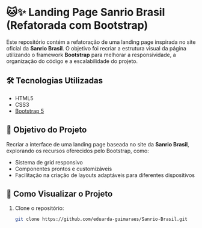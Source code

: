 # 🐱✨ Landing Page Sanrio Brasil (Refatorada com Bootstrap)

Este repositório contém a refatoração de uma landing page inspirada no site oficial da **Sanrio Brasil**. O objetivo foi recriar a estrutura visual da página utilizando o framework **Bootstrap** para melhorar a responsividade, a organização do código e a escalabilidade do projeto.

## 🛠 Tecnologias Utilizadas

- HTML5
- CSS3
- [Bootstrap 5](https://getbootstrap.com/)

## 🎯 Objetivo do Projeto

Recriar a interface de uma landing page baseada no site da **Sanrio Brasil**, explorando os recursos oferecidos pelo Bootstrap, como:

- Sistema de grid responsivo
- Componentes prontos e customizáveis
- Facilitação na criação de layouts adaptáveis para diferentes dispositivos

## 🚀 Como Visualizar o Projeto

1. Clone o repositório:
   ```bash
   git clone https://github.com/eduarda-guimaraes/Sanrio-Brasil.git
